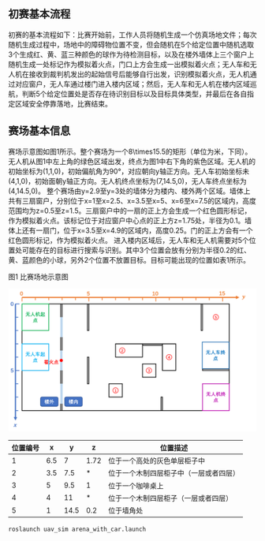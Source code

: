 ## 初赛基本流程
初赛的基本流程如下：比赛开始前，工作人员将随机生成一个仿真场地文件；每次随机生成过程中，场地中的障碍物位置不变，但会随机在5个给定位置中随机选取3个生成红、黄、蓝三种颜色的球作为待检测目标，以及在楼外墙体上三个窗户上随机生成一处标记作为模拟着火点，门口上方会生成一出模拟着火点；无人车和无人机在接收到裁判机发出的起始信号后能够自行出发，识别模拟着火点，无人机通过对应窗户，无人车通过楼门进入楼内区域；然后，无人车和无人机在楼内区域巡航，判断5个给定位置处是否存在待识别目标以及目标具体类型，并最后在各自指定区域安全停靠落地，比赛结束。

## 赛场基本信息
赛场示意图如图1所示。整个赛场为一个8\times15.5的矩形（单位为米，下同）。无人机从图1中左上角的绿色区域出发，终点为图1中右下角的紫色区域。无人机的初始坐标为(1,1,0)，初始偏航角为90°，对应朝向y轴正方向。无人车初始坐标未(4,1,0)，初始面朝y轴正方向。无人机终点坐标为(7,14.5,0)，无人车终点坐标为(4,14.5,0)。
整个赛场由y=2.9至y=3处的墙体分为楼内、楼外两个区域。墙体上共有三扇窗户，分别位于x=1至x=2.5、x=3.5至x=5、x=6至x=7.5的区域内，高度范围均为z=0.5至z=1.5。三扇窗户中的一扇的正上方会生成一个红色圆形标记，作为模拟着火点。该标记位于对应窗户中心点的正上方z=1.75处，半径为0.1。墙体上还有一扇门，位于x=3.5至x=4.9的区域内，高度0.25。门的正上方会有一个红色圆形标记，作为模拟着火点。
进入楼内区域后，无人车和无人机需要对5个位置处可能存在的目标进行搜索与识别。其中3个位置会放有分别为半径0.2的红、黄、蓝颜色的小球，另外2个位置不放置目标。目标可能出现的位置如表1所示。

图1  比赛场地示意图

<img src=".\arena.png" alt="image-20221021233435005" style="zoom:67%;" />

| 位置编号 | x    | y    | z    | 位置描述                               |
| -------- | ---- | ---- | ---- | -------------------------------------- |
| 1        | 6.5  | 7    | 1.72 | 位于一个高处的灰色单层柜子中           |
| 2        | 3.5  | 7.5  | *    | 位于一个木制四层柜子中（一层或者四层） |
| 3        | 5    | 9.5  | 1    | 位于一个咖啡桌上                       |
| 4        | 4    | 11   | *    | 位于一个木制四层柜子（一层或者四层）   |
| 5        | 1    | 14.5 | 0.2  | 位于墙角处                             |

`roslaunch uav_sim arena_with_car.launch` 


